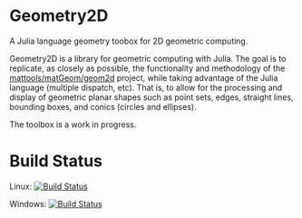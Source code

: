 # Geometry2D
A Julia language geometry toobox for 2D geometric computing.

Geometry2D is a library for geometric computing with Julia. The goal is to replicate, as closely as possible, the functionality and methodology of the [mattools/matGeom/geom2d](https://github.com/mattools/matGeom) project, while taking advantage of the Julia language (multiple dispatch, etc).  That is, to allow for the processing and display of geometric planar shapes such as point sets, edges, straight lines, bounding boxes, and conics (circles and ellipses).

The toolbox is a work in progress.

# Build Status

Linux: [![Build Status](https://travis-ci.org/jacobhuesman/Geometry2D.jl.svg?branch=master)](https://travis-ci.org/jacobhuesman/Geometry2D.jl)

Windows: [![Build Status](https://ci.appveyor.com/api/projects/status/github/jacobhuesman/Geometry2D?branch=master&svg=true)](https://ci.appveyor.com/project/jacobhuesman/Geometry2D/branch/master)
